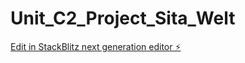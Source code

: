 # Unit_C2_Project_Sita_Welt

[Edit in StackBlitz next generation editor ⚡️](https://stackblitz.com/~/github.com/Sita1434/Unit_C2_Project_Sita_Welt)